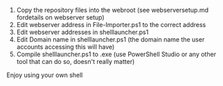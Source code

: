 1. Copy the repository files into the webroot (see webserversetup.md fordetails on webserver setup)
2. Edit webserver address in File-Importer.ps1 to the correct address
3. Edit webserver addresses in shelllauncher.ps1
4. Edit Domain name in shelllauncher.ps1 (the domain name the user accounts accessing this will have)
5. Compile shelllauncher.ps1 to .exe (use PowerShell Studio or any other tool that can do so, doesn't really matter)

Enjoy using your own shell